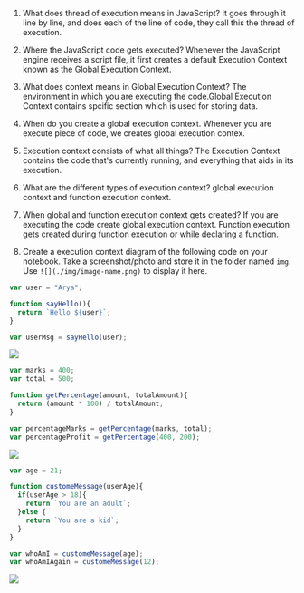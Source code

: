 1. What does thread of execution means in JavaScript?
It goes through it line by line, and does each of the line of code, they call this the thread of execution.

2. Where the JavaScript code gets executed?
Whenever the JavaScript engine receives a script file, it first creates a default Execution Context known as the Global Execution Context.

3. What does context means in Global Execution Context?
The environment in which you are executing the code.Global Execution Context contains spcific section which is used for storing data.

4. When do you create a global execution context.
Whenever you are execute piece of code, we creates  global execution contex.

5. Execution context consists of what all things?
The Execution Context contains the code that's currently running, and everything that aids in its execution.

6. What are the different types of execution context?
global execution context and function execution context.

7. When global and function execution context gets created?
If you are executing the code create global execution context.
 Function execution gets created during  function execution or while declaring a function.


9. Create a execution context diagram of the following code on your notebook. Take a screenshot/photo and store it in the folder named `img`. Use `![](./img/image-name.png)` to display it here.



```js
var user = "Arya";

function sayHello(){
  return `Hello ${user}`;
}

var userMsg = sayHello(user);
```

<!-- Put your image here -->

![](./img/img2.jpeg)



```js
var marks = 400;
var total = 500;

function getPercentage(amount, totalAmount){
  return (amount * 100) / totalAmount;
}

var percentageMarks = getPercentage(marks, total);
var percentageProfit = getPercentage(400, 200);
```

<!-- Put your image here -->

![](./img/img3.jpeg)



```js
var age = 21;

function customeMessage(userAge){
  if(userAge > 18){
    return `You are an adult`;
  }else {
    return `You are a kid`;
  }
}

var whoAmI = customeMessage(age);
var whoAmIAgain = customeMessage(12);
```

<!-- Put your image here -->

![](./img/img1.jpeg)